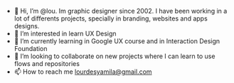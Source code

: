- 👋 Hi, I’m @lou. Im graphic designer since 2002. I have been working in a lot of differents projects, specially in branding, websites and apps designs.
- 👀 I’m interested in learn UX Design
- 🌱 I’m currently learning in Google UX course and in Interaction Design Foundation
- 💞️ I’m looking to collaborate on new projects where I can learn to use flows and repositories 
- 📫 How to reach me lourdesyamila@gmail.com

<!---
Gypgylou/Gypgylou is a ✨ special ✨ repository because its `README.md` (this file) appears on your GitHub profile.
You can click the Preview link to take a look at your changes.
--->

